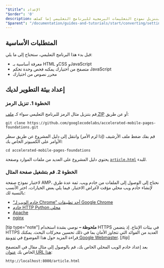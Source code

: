 ```yaml
---
"$title": الإعداد
"$order": '0'
description: قم بإعداد بيئة التطوير الخاصة بك. الخطوة الأولى، قم بتنزيل الرمز. قم بتنزيل نموذج التعليمات البرمجية للبرنامج التعليمي إما كملف ZIP أو عبر git ...
"$parent": "/documentation/guides-and-tutorials/start/converting/setting-up.md"
---
```


## المتطلبات الأساسية

قبل بدء هذا البرنامج التعليمي، ستحتاج إلى ما يلي:

- معرفة أساسية بـ HTML وCSS وJavaScript
- متصفح من اختيارك يمكنه فحص وحدة تحكم JavaScript
- محرر نصوص من اختيارك

## إعداد بيئة التطوير لديك

### الخطوة 1. تنزيل الرمز

قم بتنزيل مثال الرمز للبرنامج التعليمي سواء كـ  [ملف ZIP](https://github.com/googlecodelabs/accelerated-mobile-pages-foundations/archive/master.zip) أو عن طريق:

```shell
git clone https://github.com/googlecodelabs/accelerated-mobile-pages-foundations.git
```

قم بفك ضغط ملف الأرشيف (إذا لزم الأمر) وانتقل إلى دليل المشروع عن طريق سطر الأوامر على الكمبيوتر الخاص بك:

```shell
cd accelerated-mobile-pages-foundations
```

يحتوي دليل المشروع على العديد من ملفات الموارد وصفحة [`article.html`](https://github.com/googlecodelabs/accelerated-mobile-pages-foundations/blob/master/article.html) للبدء.

### الخطوة 2. قم بتشغيل صفحة المثال

لاختبار نموذج صفحة AMP، نحتاج إلى الوصول إلى الملفات من خادم ويب. ثمة عدة طرق لإنشاء خادم ويب محلي مؤقت لأغراض الاختبار.  فيما يلي بعض الخيارات، اختر الأنسب بالنسبة لك:

- [“خادم الويب لـ Chrome” أحد تطبيقات Google Chrome](https://chrome.google.com/webstore/detail/web-server-for-chrome/ofhbbkphhbklhfoeikjpcbhemlocgigb)
- [خادم HTTP Python محلي](https://developer.mozilla.org/en-US/docs/Learn/Common_questions/set_up_a_local_testing_server#Running_a_simple_local_HTTP_server)
- [Apache](https://httpd.apache.org/docs/2.4/getting-started.html)
- [nginx](http://nginx.org/)

[tip type="note"] **ملحوظة –** نوصي بشدة استخدام HTTPS في بيئات الإنتاج. إذ يتضمن HTTPS العديد من الفوائد التي تتجاوز الأمان بما في ذلك تحسين محركات البحث. يمكنك قراءة المزيد حول هذا الموضوع في [تدوينة Google Webmaster](https://webmasters.googleblog.com/2014/08/https-as-ranking-signal.html). [/tip]

بعد إعداد خادم الويب المحلي الخاص بك، قم بالوصول إلى مثال مقال في المتصفح الخاص بك [عنوان URL هذا](http://localhost:8000/article.html):

```text
http://localhost:8000/article.html
```
